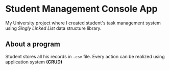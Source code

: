 # Student Management Console App
My University project where I created student's task management system using *Singly Linked List* data structure library.

## About a program

Student stores all his records in `.csv` file. Every action can be realized using application system **(CRUD)**
